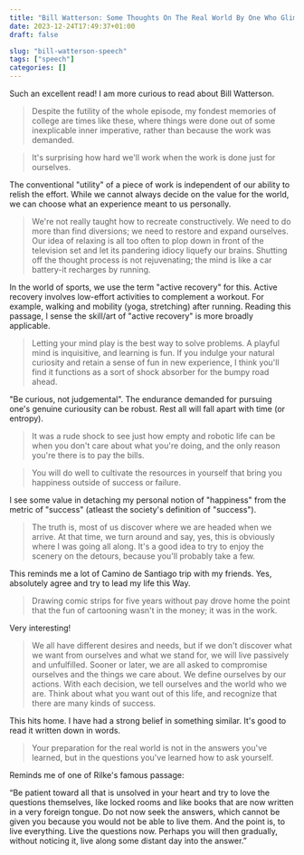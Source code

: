 ```yaml
---
title: "Bill Watterson: Some Thoughts On The Real World By One Who Glimpsed It And Fled"
date: 2023-12-24T17:49:37+01:00
draft: false

slug: "bill-watterson-speech" 
tags: ["speech"]
categories: []
---
```


Such an excellent read!
I am more curious to read about Bill Watterson.

> Despite the futility of the whole episode, my fondest memories of college are times like these, where things were done out of some inexplicable inner imperative, rather than because the work was demanded.

> It's surprising how hard we'll work when the work is done just for ourselves.

The conventional "utility" of a piece of work is independent of our ability to relish the effort.
While we cannot always decide on the value for the world, we can choose what an experience meant to us personally.

> We're not really taught how to recreate constructively. We need to do more than find diversions; we need to restore and expand ourselves. Our idea of relaxing is all too often to plop down in front of the television set and let its pandering idiocy liquefy our brains. Shutting off the thought process is not rejuvenating; the mind is like a car battery-it recharges by running.

In the world of sports, we use the term "active recovery" for this. 
Active recovery involves low-effort activities to complement a workout.
For example, walking and mobility (yoga, stretching) after running.
Reading this passage, I sense the skill/art of "active recovery" is more broadly applicable.

> Letting your mind play is the best way to solve problems. A playful mind is inquisitive, and learning is fun. If you indulge your natural curiosity and retain a sense of fun in new experience, I think you'll find it functions as a sort of shock absorber for the bumpy road ahead. 

"Be curious, not judgemental".
The endurance demanded for pursuing one's genuine curiousity can be robust.
Rest all will fall apart with time (or entropy).

> It was a rude shock to see just how empty and robotic life can be when you don't care about what you're doing, and the only reason you're there is to pay the bills.

> You will do well to cultivate the resources in yourself that bring you happiness outside of success or failure.

I see some value in detaching my personal notion of "happiness" from the metric of "success" (atleast the society's definition of "success"). 

> The truth is, most of us discover where we are headed when we arrive. At that time, we turn around and say, yes, this is obviously where I was going all along. It's a good idea to try to enjoy the scenery on the detours, because you'll probably take a few.

This reminds me a lot of Camino de Santiago trip with my friends. Yes, absolutely agree and try to lead my life this Way.

> Drawing comic strips for five years without pay drove home the point that the fun of cartooning wasn't in the money; it was in the work.

Very interesting!

> We all have different desires and needs, but if we don't discover what we want from ourselves and what we stand for, we will live passively and unfulfilled. Sooner or later, we are all asked to compromise ourselves and the things we care about. We define ourselves by our actions. With each decision, we tell ourselves and the world who we are. Think about what you want out of this life, and recognize that there are many kinds of success.

This hits home. I have had a strong belief in something similar. It's good to read it written down in words.

> Your preparation for the real world is not in the answers you've learned, but in the questions you've learned how to ask yourself.

Reminds me of one of Rilke's famous passage:

“Be patient toward all that is unsolved in your heart and try to love the questions themselves, like locked rooms and like books that are now written in a very foreign tongue. Do not now seek the answers, which cannot be given you because you would not be able to live them. And the point is, to live everything. Live the questions now. Perhaps you will then gradually, without noticing it, live along some distant day into the answer.” 